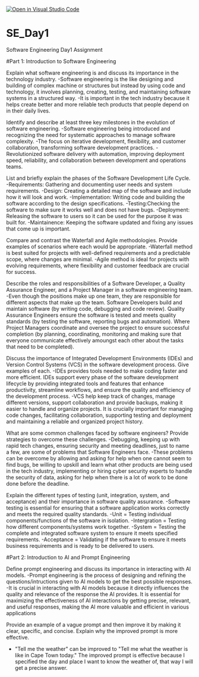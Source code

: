 [![Open in Visual Studio Code](https://classroom.github.com/assets/open-in-vscode-2e0aaae1b6195c2367325f4f02e2d04e9abb55f0b24a779b69b11b9e10269abc.svg)](https://classroom.github.com/online_ide?assignment_repo_id=15571933&assignment_repo_type=AssignmentRepo)
# SE_Day1
Software Engineering Day1 Assignment

#Part 1: Introduction to Software Engineering

Explain what software engineering is and discuss its importance in the technology industry.
  -Software engineering is the like designing and building of complex machine or structures but instead by using code and technology, it involves planning, 
   creating, testing, and maintaining software systems in a structured way.
  -It is important in the tech industry because it helps create better and more reliable tech products that people depend on in their daily lives.


Identify and describe at least three key milestones in the evolution of software engineering.
  -Software engineering being introduced and recognizing the need for systematic approaches to manage software complexity.
  -The focus on iterative development, flexibility, and customer collaboration, transforming software development practices.
  -Revolutionized software delivery with automation, improving deployment speed, reliability, and collaboration between development and operations teams.


List and briefly explain the phases of the Software Development Life Cycle.
   -Requirements: Gathering and documenting user needs and system requirements.
   -Design: Creating a detailed map of the software and include how it will look and work.
   -Implementation: Writing code and building the software according to the design specifications.
   -Testing:Checking the software to make sure it works well and does not have bugs.
   -Deployment: Releasing the software to users so it can be used for the purpose it was built for. 
   -Maintainence: Keeping the software updated and fixing any issues that come up is important.


Compare and contrast the Waterfall and Agile methodologies. Provide examples of scenarios where each would be appropriate.
    -Waterfall method is best suited for projects with well-defined requirements and a predictable scope, where changes are minimal.
    -Agile method is ideal for projects with evolving requirements, where flexibility and customer feedback are crucial for success.


Describe the roles and responsibilities of a Software Developer, a Quality Assurance Engineer, and a Project Manager in a software engineering team.
    -Even though the positions make up one team, they are responsible for different aspects that make up the team. Software Developers build and maintain software 
     (by writing code, debugging and code review). Quality Assurance Engineers ensure the software is tested and meets quality standards (by testing the software, 
     reporting bugs and automation). Where Project Managers coordinate and oversee the project to ensure successful completion (by planning, coordinating, 
     monitoring and making sure that everyone communicate effectively amoungst each other about the tasks that need to be completed).


Discuss the importance of Integrated Development Environments (IDEs) and Version Control Systems (VCS) in the software development process. Give examples of each.
   -IDEs provides tools needed to make coding faster and more efficient. IDEs support every phase of the software development lifecycle by providing integrated 
    tools and features that enhance productivity, streamline workflows, and ensure the quality and efficiency of the development process.
   -VCS help keep track of changes, manage different versions, support collaboration and provide backups, making it easier to handle and 
    organize projects. It is crucially important for managing code changes, facilitating collaboration, supporting testing and deployment and maintaining a 
    reliable and organized project history.


What are some common challenges faced by software engineers? Provide strategies to overcome these challenges.
   -Debugging, keeping up with rapid tech changes, ensuring security and meeting deadlines, just to name a few, are some of problems that Software Engineers face.
   -These problems can be overcome by allowing and asking for help when one cannot seem to find bugs, be willing to upskill and learn what other products are being 
    used in the tech industry, implementing or hiring cyber security experts to handle the security of data, asking for help when there is a lot of work to be done 
    done before the deadline. 
    

Explain the different types of testing (unit, integration, system, and acceptance) and their importance in software quality assurance.
  -Software testing is essential for ensuring that a software application works correctly and meets the required quality standards.
  -Unit = Testing individual components/functions of the software in isolation.
  -Intergration = Testing how different components/systems work together.
  -System = Testing the complete and integrated software system to ensure it meets specified requirements.
  -Acceptance = Validating if the software to ensure it meets business requirements and is ready to be delivered to users.
  

#Part 2: Introduction to AI and Prompt Engineering


Define prompt engineering and discuss its importance in interacting with AI models.
  -Prompt engineering is the process of designing and refining the questions/intructions given to AI models to get the best possible responses.
  -It is crucial in interacting with AI models because it directly influences the quality and relevance of the response the AI provides. It is essential for 
   maximizing the effectiveness of AI interactions by getting precise, relevant, and useful responses, making the AI more valuable and efficient in various 
   applications

Provide an example of a vague prompt and then improve it by making it clear, specific, and concise. Explain why the improved prompt is more effective.
  - "Tell me the weather" can be improved to "Tell me what the weather is like in Cape Town today." The improved prompt is effective because I specified the day 
    and place I want to know the weather of, that way I will get a precise answer.
